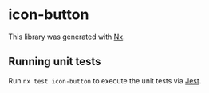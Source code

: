 # icon-button

This library was generated with [Nx](https://nx.dev).

## Running unit tests

Run `nx test icon-button` to execute the unit tests via [Jest](https://jestjs.io).
